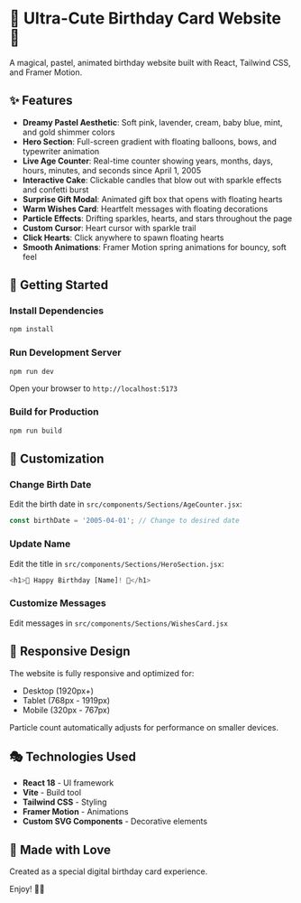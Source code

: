 # 🎀 Ultra-Cute Birthday Card Website 🎂

A magical, pastel, animated birthday website built with React, Tailwind CSS, and Framer Motion.

## ✨ Features

- **Dreamy Pastel Aesthetic**: Soft pink, lavender, cream, baby blue, mint, and gold shimmer colors
- **Hero Section**: Full-screen gradient with floating balloons, bows, and typewriter animation
- **Live Age Counter**: Real-time counter showing years, months, days, hours, minutes, and seconds since April 1, 2005
- **Interactive Cake**: Clickable candles that blow out with sparkle effects and confetti burst
- **Surprise Gift Modal**: Animated gift box that opens with floating hearts
- **Warm Wishes Card**: Heartfelt messages with floating decorations
- **Particle Effects**: Drifting sparkles, hearts, and stars throughout the page
- **Custom Cursor**: Heart cursor with sparkle trail
- **Click Hearts**: Click anywhere to spawn floating hearts
- **Smooth Animations**: Framer Motion spring animations for bouncy, soft feel

## 🚀 Getting Started

### Install Dependencies

```powershell
npm install
```

### Run Development Server

```powershell
npm run dev
```

Open your browser to `http://localhost:5173`

### Build for Production

```powershell
npm run build
```

## 🎨 Customization

### Change Birth Date

Edit the birth date in `src/components/Sections/AgeCounter.jsx`:

```javascript
const birthDate = '2005-04-01'; // Change to desired date
```

### Update Name

Edit the title in `src/components/Sections/HeroSection.jsx`:

```javascript
<h1>🎀 Happy Birthday [Name]! 🎂</h1>
```

### Customize Messages

Edit messages in `src/components/Sections/WishesCard.jsx`

## 📱 Responsive Design

The website is fully responsive and optimized for:
- Desktop (1920px+)
- Tablet (768px - 1919px)
- Mobile (320px - 767px)

Particle count automatically adjusts for performance on smaller devices.

## 🎭 Technologies Used

- **React 18** - UI framework
- **Vite** - Build tool
- **Tailwind CSS** - Styling
- **Framer Motion** - Animations
- **Custom SVG Components** - Decorative elements

## 💖 Made with Love

Created as a special digital birthday card experience.

Enjoy! 🌸✨
